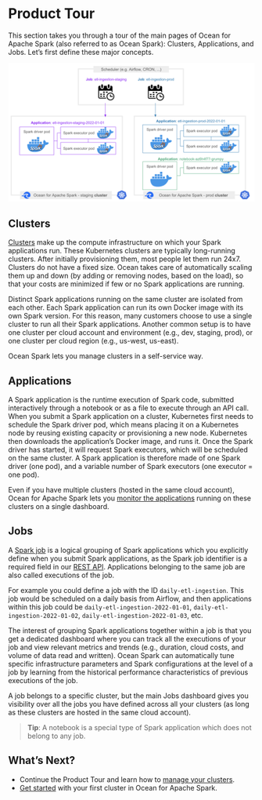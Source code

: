 # Product Tour

This section takes you through a tour of the main pages of Ocean for Apache Spark (also referred to as Ocean Spark): Clusters, Applications, and Jobs. Let’s first define these major concepts.

<img src="/ocean-spark/_media/product-tour-01.png" />

## Clusters

[Clusters](ocean-spark/product-tour/manage-clusters) make up the compute infrastructure on which your Spark applications run. These Kubernetes clusters are typically long-running clusters. After initially provisioning them, most people let them run 24x7. Clusters do not have a fixed size. Ocean takes care of automatically scaling them up and down (by adding or removing nodes, based on the load), so that your costs are minimized if few or no Spark applications are running.

Distinct Spark applications running on the same cluster are isolated from each other. Each Spark application can run its own Docker image with its own Spark version. For this reason, many customers choose to use a single cluster to run all their Spark applications. Another common setup is to have one cluster per cloud account and environment (e.g., dev, staging, prod), or one cluster per cloud region (e.g., us-west, us-east).

Ocean Spark lets you manage clusters in a self-service way.

## Applications

A Spark application is the runtime execution of Spark code, submitted interactively through a notebook or as a file to execute through an API call. When you submit a Spark application on a cluster, Kubernetes first needs to schedule the Spark driver pod, which means placing it on a Kubernetes node by reusing existing capacity or provisioning  a new node. Kubernetes then downloads the application’s Docker image, and runs it. Once the Spark driver has started, it will request Spark executors, which will be scheduled on the same cluster. A Spark application is therefore made of one Spark driver (one pod), and a variable number of Spark executors (one executor = one pod).

Even if you have multiple clusters (hosted in the same cloud account), Ocean for Apache Spark lets you [monitor the applications](ocean-spark/product-tour/monitor-applications) running on these clusters on a single dashboard.

## Jobs

A [Spark job](https://docs.spot.io/api/#tag/Ocean-Spark) is a logical grouping of Spark applications which you explicitly define when you submit Spark applications, as the Spark job identifier is a required field in our [REST API](). Applications belonging to the same job are also called executions of the job.

For example you could define a job with the ID `daily-etl-ingestion`. This job would be scheduled on a daily basis from Airflow, and then applications within this job could be `daily-etl-ingestion-2022-01-01`, `daily-etl-ingestion-2022-01-02`, `daily-etl-ingestion-2022-01-03`, etc.

The interest of grouping Spark applications together within a job is that you get a dedicated dashboard where you can track all the executions of your job and view relevant metrics and trends (e.g., duration, cloud costs, and volume of data read and written). Ocean Spark can automatically tune specific infrastructure parameters and Spark configurations at the level of a job by learning from the historical performance characteristics of previous executions of the job.

A job belongs to a specific cluster, but the main Jobs dashboard gives you visibility over all the jobs you have defined across all your clusters (as long as these clusters are hosted in the same cloud account).

> **Tip**: A notebook is a special type of Spark application which does not belong to any job.

## What’s Next?

- Continue the Product Tour and learn how to [manage your clusters](ocean-spark/product-tour/manage-clusters).
- [Get started](ocean-spark/getting-started/) with your first cluster in Ocean for Apache Spark.
